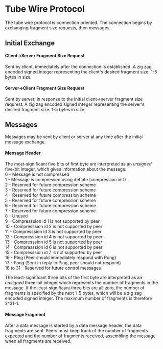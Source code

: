 # Tube Wire Protocol

The tube wire protocol is connection oriented. The connection begins
by exchanging fragment size requests, then messages.

## Initial Exchange

#### Client->Server Fragment Size Request
Sent by client, immediately after the connection is established.
A zig zag encoded signed integer representing the client's desired
fragment size. 1-5 bytes in size.

#### Server->Client Fragment Size Request
Sent by server, in response to the initial client->server fragment size
requrest. A zig zag encoded signed integer representing the server's desired
fragment size. 1-5 bytes in size.

## Messages
Messages may be sent by client or server at any time after the initial
message exchange.

#### Message Header
The most-significant five bits of first byte are interpreted as an
*unsigned* five-bit integer, which gives information about the
message:  
0 - Message is not compressed  
1 - Message is compressed using deflate (compression id 1)  
2 - Reserved for future compression scheme  
3 - Reserved for future compression scheme  
4 - Reserved for future compression scheme  
5 - Reserved for future compression scheme  
6 - Reserved for future compression scheme  
7 - Reserved for future compression scheme  
8 - Unused  
9 - Compresssion id 1 is not supported by peer  
10 - Compresssion id 2 is not supported by peer  
11 - Compresssion id 3 is not supported by peer  
12 - Compresssion id 4 is not supported by peer  
13 - Compresssion id 5 is not supported by peer  
14 - Compresssion id 6 is not supported by peer  
15 - Compresssion id 7 is not supported by peer  
16 - Ping (Peer should immediately respond with Pong)  
17 - Pong (Sent in reply to Ping, peer should not respond)  
18 to 31 - Reserved for future control messages  

The least-significant three bits of the first byte are interpreted as an
*unsigned* three-bit integer which represents the number of
fragments in the message. If the least-significant three bits are all zero,
the number of fragments is specified by the next 1-5 bytes, which will be
a zig zag encoded signed integer. The maximum number of fragments is therefore
2^31-1.

#### Message Fragment
After a data message is started by a data message header, the data fragments
are sent. Peers must keep track of the number of fragments expected and the
number of fragments received, assembling the message when all fragments are
received.
